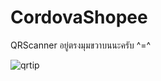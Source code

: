 # CordovaShopee
QRScanner อยู่ตรงมุมขวาบนนะครับ ^=^


![qrtip](https://user-images.githubusercontent.com/38065143/48312099-523b8b80-e5dc-11e8-910d-a703fb06c400.PNG)
